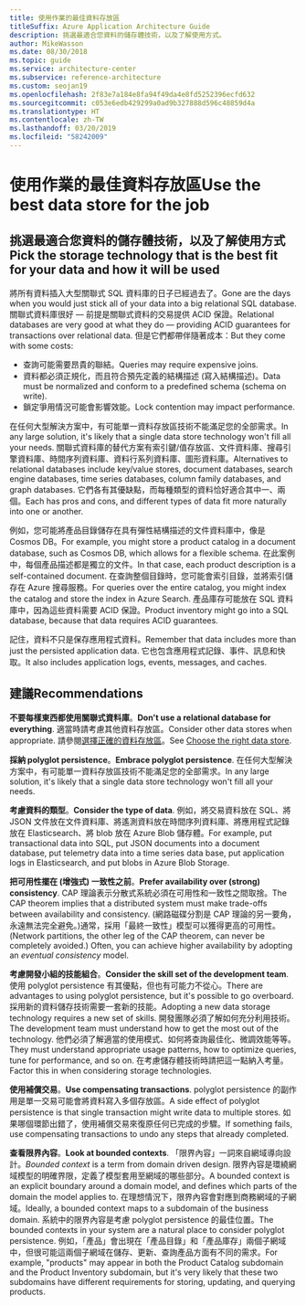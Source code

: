 ```yaml
---
title: 使用作業的最佳資料存放區
titleSuffix: Azure Application Architecture Guide
description: 挑選最適合您資料的儲存體技術，以及了解使用方式。
author: MikeWasson
ms.date: 08/30/2018
ms.topic: guide
ms.service: architecture-center
ms.subservice: reference-architecture
ms.custom: seojan19
ms.openlocfilehash: 2f83e7a184e8fa94f49da4e8fd5252396ecfd632
ms.sourcegitcommit: c053e6edb429299a0ad9b327888d596c48859d4a
ms.translationtype: HT
ms.contentlocale: zh-TW
ms.lasthandoff: 03/20/2019
ms.locfileid: "58242009"
---
```

# <a name="use-the-best-data-store-for-the-job"></a><span data-ttu-id="3f3cd-103">使用作業的最佳資料存放區</span><span class="sxs-lookup"><span data-stu-id="3f3cd-103">Use the best data store for the job</span></span>

## <a name="pick-the-storage-technology-that-is-the-best-fit-for-your-data-and-how-it-will-be-used"></a><span data-ttu-id="3f3cd-104">挑選最適合您資料的儲存體技術，以及了解使用方式</span><span class="sxs-lookup"><span data-stu-id="3f3cd-104">Pick the storage technology that is the best fit for your data and how it will be used</span></span>

<span data-ttu-id="3f3cd-105">將所有資料插入大型關聯式 SQL 資料庫的日子已經過去了。</span><span class="sxs-lookup"><span data-stu-id="3f3cd-105">Gone are the days when you would just stick all of your data into a big relational SQL database.</span></span> <span data-ttu-id="3f3cd-106">關聯式資料庫很好 &mdash; 前提是關聯式資料的交易提供 ACID 保證。</span><span class="sxs-lookup"><span data-stu-id="3f3cd-106">Relational databases are very good at what they do &mdash; providing ACID guarantees for transactions over relational data.</span></span> <span data-ttu-id="3f3cd-107">但是它們都帶伴隨著成本：</span><span class="sxs-lookup"><span data-stu-id="3f3cd-107">But they come with some costs:</span></span>

- <span data-ttu-id="3f3cd-108">查詢可能需要昂貴的聯結。</span><span class="sxs-lookup"><span data-stu-id="3f3cd-108">Queries may require expensive joins.</span></span>
- <span data-ttu-id="3f3cd-109">資料都必須正規化，而且符合預先定義的結構描述 (寫入結構描述)。</span><span class="sxs-lookup"><span data-stu-id="3f3cd-109">Data must be normalized and conform to a predefined schema (schema on write).</span></span>
- <span data-ttu-id="3f3cd-110">鎖定爭用情況可能會影響效能。</span><span class="sxs-lookup"><span data-stu-id="3f3cd-110">Lock contention may impact performance.</span></span>

<span data-ttu-id="3f3cd-111">在任何大型解決方案中，有可能單一資料存放區技術不能滿足您的全部需求。</span><span class="sxs-lookup"><span data-stu-id="3f3cd-111">In any large solution, it's likely that a single data store technology won't fill all your needs.</span></span> <span data-ttu-id="3f3cd-112">關聯式資料庫的替代方案有索引鍵/值存放區、文件資料庫、搜尋引擎資料庫、時間序列資料庫、資料行系列資料庫、圖形資料庫。</span><span class="sxs-lookup"><span data-stu-id="3f3cd-112">Alternatives to relational databases include key/value stores, document databases, search engine databases, time series databases, column family databases, and graph databases.</span></span> <span data-ttu-id="3f3cd-113">它們各有其優缺點，而每種類型的資料恰好適合其中一、兩個。</span><span class="sxs-lookup"><span data-stu-id="3f3cd-113">Each has pros and cons, and different types of data fit more naturally into one or another.</span></span>

<span data-ttu-id="3f3cd-114">例如，您可能將產品目錄儲存在具有彈性結構描述的文件資料庫中，像是 Cosmos DB。</span><span class="sxs-lookup"><span data-stu-id="3f3cd-114">For example, you might store a product catalog in a document database, such as Cosmos DB, which allows for a flexible schema.</span></span> <span data-ttu-id="3f3cd-115">在此案例中，每個產品描述都是獨立的文件。</span><span class="sxs-lookup"><span data-stu-id="3f3cd-115">In that case, each product description is a self-contained document.</span></span> <span data-ttu-id="3f3cd-116">在查詢整個目錄時，您可能會索引目錄，並將索引儲存在 Azure 搜尋服務。</span><span class="sxs-lookup"><span data-stu-id="3f3cd-116">For queries over the entire catalog, you might index the catalog and store the index in Azure Search.</span></span> <span data-ttu-id="3f3cd-117">產品庫存可能放在 SQL 資料庫中，因為這些資料需要 ACID 保證。</span><span class="sxs-lookup"><span data-stu-id="3f3cd-117">Product inventory might go into a SQL database, because that data requires ACID guarantees.</span></span>

<span data-ttu-id="3f3cd-118">記住，資料不只是保存應用程式資料。</span><span class="sxs-lookup"><span data-stu-id="3f3cd-118">Remember that data includes more than just the persisted application data.</span></span> <span data-ttu-id="3f3cd-119">它也包含應用程式記錄、事件、訊息和快取。</span><span class="sxs-lookup"><span data-stu-id="3f3cd-119">It also includes application logs, events, messages, and caches.</span></span>

## <a name="recommendations"></a><span data-ttu-id="3f3cd-120">建議</span><span class="sxs-lookup"><span data-stu-id="3f3cd-120">Recommendations</span></span>

<span data-ttu-id="3f3cd-121">**不要每樣東西都使用關聯式資料庫**。</span><span class="sxs-lookup"><span data-stu-id="3f3cd-121">**Don't use a relational database for everything**.</span></span> <span data-ttu-id="3f3cd-122">適當時請考慮其他資料存放區。</span><span class="sxs-lookup"><span data-stu-id="3f3cd-122">Consider other data stores when appropriate.</span></span> <span data-ttu-id="3f3cd-123">請參閱[選擇正確的資料存放區][data-store-overview]。</span><span class="sxs-lookup"><span data-stu-id="3f3cd-123">See [Choose the right data store][data-store-overview].</span></span>

<span data-ttu-id="3f3cd-124">**採納 polyglot persistence**。</span><span class="sxs-lookup"><span data-stu-id="3f3cd-124">**Embrace polyglot persistence**.</span></span> <span data-ttu-id="3f3cd-125">在任何大型解決方案中，有可能單一資料存放區技術不能滿足您的全部需求。</span><span class="sxs-lookup"><span data-stu-id="3f3cd-125">In any large solution, it's likely that a single data store technology won't fill all your needs.</span></span>

<span data-ttu-id="3f3cd-126">**考慮資料的類型**。</span><span class="sxs-lookup"><span data-stu-id="3f3cd-126">**Consider the type of data**.</span></span> <span data-ttu-id="3f3cd-127">例如，將交易資料放在 SQL、將 JSON 文件放在文件資料庫、將遙測資料放在時間序列資料庫、將應用程式記錄放在 Elasticsearch、將 blob 放在 Azure Blob 儲存體。</span><span class="sxs-lookup"><span data-stu-id="3f3cd-127">For example, put transactional data into SQL, put JSON documents into a document database, put telemetry data into a time series data base, put application logs in Elasticsearch, and put blobs in Azure Blob Storage.</span></span>

<span data-ttu-id="3f3cd-128">**把可用性擺在 (增強式) 一致性之前**。</span><span class="sxs-lookup"><span data-stu-id="3f3cd-128">**Prefer availability over (strong) consistency**.</span></span> <span data-ttu-id="3f3cd-129">CAP 理論表示分散式系統必須在可用性和一致性之間取捨。</span><span class="sxs-lookup"><span data-stu-id="3f3cd-129">The CAP theorem implies that a distributed system must make trade-offs between availability and consistency.</span></span> <span data-ttu-id="3f3cd-130">(網路磁碟分割是 CAP 理論的另一要角，永遠無法完全避免。)通常，採用「最終一致性」模型可以獲得更高的可用性。</span><span class="sxs-lookup"><span data-stu-id="3f3cd-130">(Network partitions, the other leg of the CAP theorem, can never be completely avoided.) Often, you can achieve higher availability by adopting an *eventual consistency* model.</span></span>

<span data-ttu-id="3f3cd-131">**考慮開發小組的技能組合**。</span><span class="sxs-lookup"><span data-stu-id="3f3cd-131">**Consider the skill set of the development team**.</span></span> <span data-ttu-id="3f3cd-132">使用 polyglot persistence 有其優點，但也有可能力不從心。</span><span class="sxs-lookup"><span data-stu-id="3f3cd-132">There are advantages to using polyglot persistence, but it's possible to go overboard.</span></span> <span data-ttu-id="3f3cd-133">採用新的資料儲存技術需要一套新的技能。</span><span class="sxs-lookup"><span data-stu-id="3f3cd-133">Adopting a new data storage technology requires a new set of skills.</span></span> <span data-ttu-id="3f3cd-134">開發團隊必須了解如何充分利用技術。</span><span class="sxs-lookup"><span data-stu-id="3f3cd-134">The development team must understand how to get the most out of the technology.</span></span> <span data-ttu-id="3f3cd-135">他們必須了解適當的使用模式、如何將查詢最佳化、微調效能等等。</span><span class="sxs-lookup"><span data-stu-id="3f3cd-135">They must understand appropriate usage patterns, how to optimize queries, tune for performance, and so on.</span></span> <span data-ttu-id="3f3cd-136">在考慮儲存體技術時請把這一點納入考量。</span><span class="sxs-lookup"><span data-stu-id="3f3cd-136">Factor this in when considering storage technologies.</span></span>

<span data-ttu-id="3f3cd-137">**使用補償交易**。</span><span class="sxs-lookup"><span data-stu-id="3f3cd-137">**Use compensating transactions**.</span></span> <span data-ttu-id="3f3cd-138">polyglot persistence 的副作用是單一交易可能會將資料寫入多個存放區。</span><span class="sxs-lookup"><span data-stu-id="3f3cd-138">A side effect of polyglot persistence is that single transaction might write data to multiple stores.</span></span> <span data-ttu-id="3f3cd-139">如果哪個環節出錯了，使用補償交易來復原任何已完成的步驟。</span><span class="sxs-lookup"><span data-stu-id="3f3cd-139">If something fails, use compensating transactions to undo any steps that already completed.</span></span>

<span data-ttu-id="3f3cd-140">**查看限界內容**。</span><span class="sxs-lookup"><span data-stu-id="3f3cd-140">**Look at bounded contexts**.</span></span> <span data-ttu-id="3f3cd-141">「限界內容」一詞來自網域導向設計。</span><span class="sxs-lookup"><span data-stu-id="3f3cd-141">*Bounded context* is a term from domain driven design.</span></span> <span data-ttu-id="3f3cd-142">限界內容是環繞網域模型的明確界限，定義了模型套用至網域的哪些部分。</span><span class="sxs-lookup"><span data-stu-id="3f3cd-142">A bounded context is an explicit boundary around a domain model, and defines which parts of the domain the model applies to.</span></span> <span data-ttu-id="3f3cd-143">在理想情況下，限界內容會對應到商務網域的子網域。</span><span class="sxs-lookup"><span data-stu-id="3f3cd-143">Ideally, a bounded context maps to a subdomain of the business domain.</span></span> <span data-ttu-id="3f3cd-144">系統中的限界內容是考慮 polyglot persistence 的最佳位置。</span><span class="sxs-lookup"><span data-stu-id="3f3cd-144">The bounded contexts in your system are a natural place to consider polyglot persistence.</span></span> <span data-ttu-id="3f3cd-145">例如，「產品」會出現在「產品目錄」和「產品庫存」兩個子網域中，但很可能這兩個子網域在儲存、更新、查詢產品方面有不同的需求。</span><span class="sxs-lookup"><span data-stu-id="3f3cd-145">For example, "products" may appear in both the Product Catalog subdomain and the Product Inventory subdomain, but it's very likely that these two subdomains have different requirements for storing, updating, and querying products.</span></span>

[data-store-overview]: ../technology-choices/data-store-overview.md
